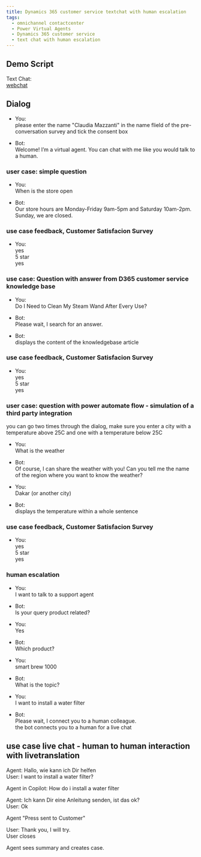 ```yaml
---
title: Dynamics 365 customer service textchat with human escalation
tags:
  - omnichannel contactcenter
  - Power Virtual Agents
  - Dynamics 365 customer service
  - text chat with human escalation
---
```


## Demo Script

Text Chat:  
[webchat](https://www.nttdemo.de/d365)

## Dialog

* You:  
  please enter the name "Claudia Mazzanti" in the name flield of the pre-conversation survey and tick the consent box

* Bot:  
  Welcome! I’m a virtual agent. You can chat with me like you would talk to a human.

### user case: simple question
* You:  
  When is the store open  

* Bot:  
  Our store hours are
  Monday-Friday 9am-5pm and
  Saturday 10am-2pm.
  Sunday, we are closed.

### use case feedback, Customer Satisfacion Survey
* You:  
  yes  
  5 star  
  yes  

### use case: Question with answer from D365 customer service knowledge base
* You:  
  Do I Need to Clean My Steam Wand After Every Use?

* Bot:  
  Please wait, I search for an answer.  

* Bot:  
 displays the content of the knowledgebase article

### use case feedback, Customer Satisfacion Survey
* You:  
  yes  
  5 star  
  yes  

### user case: question with power automate flow - simulation of a third party integration
you can go two times through the dialog, make sure you enter a city with a temperature above 25C and one with a temperature below 25C

* You:  
  What is the weather  

* Bot:  
  Of course, I can share the weather with you! Can you tell me the name of the region where you want to know the weather?  

* You:  
  Dakar (or another city) 

* Bot:  
  displays the temperature within a whole sentence

### use case feedback, Customer Satisfacion Survey

* You:  
  yes  
  5 star  
  yes  

### human escalation

* You:  
  I want to talk to a support agent  

* Bot:  
  Is your query product related?  

* You:  
  Yes  

* Bot:  
 Which product?  

* You:  
  smart brew 1000  

* Bot:  
  What is the topic?  

* You:  
  I want to install a water filter 

* Bot:  
  Please wait, I connect you to a human colleague.  
  the bot connects you to a human for a live chat

## use case live chat - human to human interaction with livetranslation
Agent: Hallo, wie kann ich Dir helfen  
User: I want to install a water filter?  

Agent in Copilot: How do i install a water filter  

Agent: Ich kann Dir eine Anleitung senden, ist das ok?  
User: Ok  

Agent "Press sent to Customer"  

User: Thank you, I will try.  
User closes  

Agent sees summary and creates case.  






